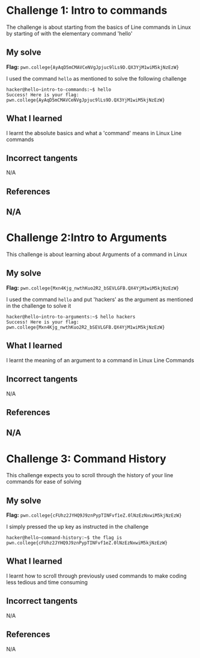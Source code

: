 # Challenge 1: Intro to commands
The challenge is about starting from the basics of Line commands in Linux by starting of with the elementary command 'hello'

## My solve
**Flag:** `pwn.college{AyAqD5mCMAVCeNVgJpjuc9lLs9D.QX3YjM1wiM5kjNzEzW}`

I used the command `hello` as mentioned to solve the following challenge
```
hacker@hello~intro-to-commands:~$ hello
Success! Here is your flag:
pwn.college{AyAqD5mCMAVCeNVgJpjuc9lLs9D.QX3YjM1wiM5kjNzEzW}
```

## What I learned 
I learnt the absolute basics and what a 'command' means in Linux Line commands

## Incorrect tangents 
N/A

## References 
N/A
------------------------------------------------------------------------------------------------------------------------------
# Challenge 2:Intro to Arguments
This challenge is about learning about Arguments of a command in Linux

## My solve
**Flag:** `pwn.college{Mxn4Kjg_nwthKuo2R2_bSEVLGFB.QX4YjM1wiM5kjNzEzW}`

I used the command `hello` and put 'hackers' as the argument as mentioned in the challenge to solve it
```
hacker@hello~intro-to-arguments:~$ hello hackers
Success! Here is your flag:
pwn.college{Mxn4Kjg_nwthKuo2R2_bSEVLGFB.QX4YjM1wiM5kjNzEzW}
```

## What I learned
I learnt the meaning of an argument to a command in Linux Line Commands

## Incorrect tangents 
N/A

## References 
N/A
------------------------------------------------------------------------------------------------------------------------------
# Challenge 3: Command History
This challenge expects you to scroll through the history of your line commands for ease of solving

## My solve
**Flag:** `pwn.college{cFUhz2JYHQ9J9znPypTINFvf1eZ.0lNzEzNxwiM5kjNzEzW}`

I simply pressed the up key as instructed in the challenge
```
hacker@hello~command-history:~$ the flag is pwn.college{cFUhz2JYHQ9J9znPypTINFvf1eZ.0lNzEzNxwiM5kjNzEzW}
```

## What I learned 
I learnt how to scroll through previously used commands to make coding less tedious and time consuming

## Incorrect tangents 
N/A

## References 
N/A

